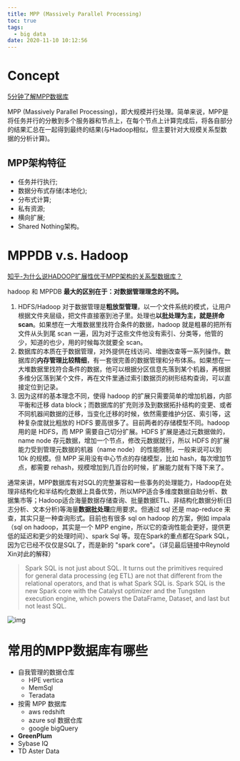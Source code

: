 ```yaml
---
title: MPP (Massively Parallel Processing)
toc: true
tags:
  - big data
date: 2020-11-10 10:12:56
---
```



# Concept

[5分钟了解MPP数据库](https://zhuanlan.zhihu.com/p/148621151)

MPP (Massively Parallel Processing)，即大规模并行处理。简单来说，MPP是将任务并行的分散到多个服务器和节点上，在每个节点上计算完成后，将各自部分的结果汇总在一起得到最终的结果(与Hadoop相似，但主要针对大规模关系型数据的分析计算)。

## MPP架构特征

- 任务并行执行;
- 数据分布式存储(本地化);
- 分布式计算;
- 私有资源;
- 横向扩展;
- Shared Nothing架构。

# MPPDB v.s. Hadoop

[知乎-为什么说HADOOP扩展性优于MPP架构的关系型数据库？](https://www.zhihu.com/question/22799482/answer/81615602)

hadoop 和 MPPDB **最大的区别在于：对数据管理理念的不同。** 

1. HDFS/Hadoop 对于数据管理是**粗放型管理**，以一个文件系统的模式，让用户根据文件夹层级，把文件直接塞到池子里。处理也**以批处理为主，就是拼命 scan**。如果想在一大堆数据里找符合条件的数据，hadoop 就是粗暴的把所有文件从头到尾 scan 一遍，因为对于这些文件他没有索引、分类等，他管的少，知道的也少，用的时候每次就要全 scan。
2. 数据库的本质在于数据管理，对外提供在线访问、增删改查等一系列操作。数据库的**内存管理比较精细**，有一套很完善的数据管理和分布体系。如果想在一大堆数据里找符合条件的数据，他可以根据分区信息先落到某个机器，再根据多维分区落到某个文件，再在文件里通过索引数据页的树形结构查询，可以直接定位到记录。
3. 因为这样的基本理念不同，使得 hadoop 的扩展只需要简单的增加机器，内部平衡和迁移 data block；而数据库的扩充则涉及到数据拓扑结构的变更、或者不同机器间数据的迁移，当变化迁移的时候，依然需要维护分区、索引等，这种复杂度就比粗放的 HDFS 要高很多了。目前两者的存储模型不同。hadoop 用的是 HDFS，而 MPP 需要自己切分扩展。HDFS 扩展是通过元数据做的，name node 存元数据，增加一个节点，修改元数据就行，所以 HDFS 的扩展能力受到管理元数据的机器（name node） 的性能限制，一般来说可以到 10k 的规模。但 MPP 采用没有中心节点的存储模型，比如 hash，每次增加节点，都需要 rehash，规模增加到几百台的时候，扩展能力就有下降下来了。

通常来讲，MPP数据库有对SQL的完整兼容和一些事务的处理能力，Hadoop在处理非结构化和半结构化数据上具备优势，所以MPP适合多维度数据自助分析、数据集市等；Hadoop适合海量数据存储查询、批量数据ETL、非结构化数据分析(日志分析、文本分析)等海量**数据批处理**应用要求。但通过 sql 还是 map-reduce 来查，其实只是一种查询形式。目前也有很多 sql on hadoop 的方案，例如 impala （sql on hadoop，其实是一个 MPP engine，所以它的查询性能会更好，提供更低的延迟和更少的处理时间）、spark Sql 等。现在Spark的重点都在Spark SQL，因为它已经不仅仅是SQL了，而是新的 "spark core"。（详见最后链接中Reynold Xin对此的解释）

> Spark SQL is not just about SQL. It turns out the primitives required for general data processing (eg ETL) are not that different from the relational operators, and that is what Spark SQL is. Spark SQL is the new Spark core with the Catalyst optimizer and the Tungsten execution engine, which powers the DataFrame, Dataset, and last but not least SQL.



![img](https://pic2.zhimg.com/80/v2-2195887a063e35952ffb9c94d3e18755_720w.jpg)

# 常用的MPP数据库有哪些

- 自我管理的数据仓库
  - HPE vertica
  - MemSql
  - Teradata
- 按需 MPP 数据库
  - aws redshift
  - azure sql 数据仓库
  - google bigQuery
- **GreenPlum**
- Sybase IQ
- TD Aster Data

